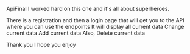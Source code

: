 A p i F i n a l 
 
 I worked hard on this one and it's all about superheroes.

There is a registration and then a login page that will get you to the API where you can use the endpoints
It will display all current data
Change current data 
Add current data 
Also, Delete current data

Thank you I hope you enjoy
